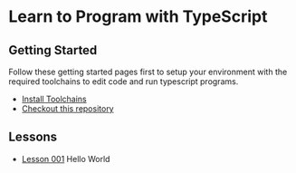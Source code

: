 # Learn to Program with TypeScript

## Getting Started

Follow these getting started pages first to setup your environment with the required toolchains to edit code and run typescript programs.

* [Install Toolchains](start/install-toolchains.md)
* [Checkout this repository](start/checkout-repository.md)

## Lessons

* [Lesson 001](lessons/lesson-001/hello-world.md) Hello World


